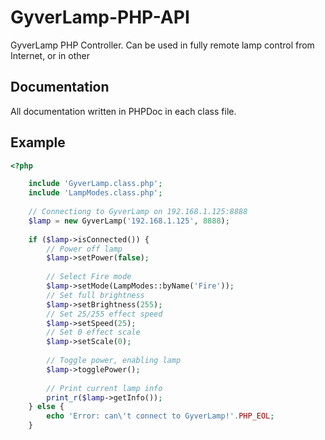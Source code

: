 # GyverLamp-PHP-API
GyverLamp PHP Controller. Can be used in fully remote lamp control from Internet, or in other 

## Documentation
All documentation written in PHPDoc in each class file.


## Example

```php
<?php

	include 'GyverLamp.class.php';
	include 'LampModes.class.php';
	
	// Connectiong to GyverLamp on 192.168.1.125:8888
	$lamp = new GyverLamp('192.168.1.125', 8888);
	
	if ($lamp->isConnected()) {
		// Power off lamp
		$lamp->setPower(false);
	
		// Select Fire mode
		$lamp->setMode(LampModes::byName('Fire'));
		// Set full brightness
		$lamp->setBrightness(255);
		// Set 25/255 effect speed
		$lamp->setSpeed(25);
		// Set 0 effect scale
		$lamp->setScale(0);
	
		// Toggle power, enabling lamp
		$lamp->togglePower();
	
		// Print current lamp info
		print_r($lamp->getInfo());
	} else {
		echo 'Error: can\'t connect to GyverLamp!'.PHP_EOL;
	}

```
